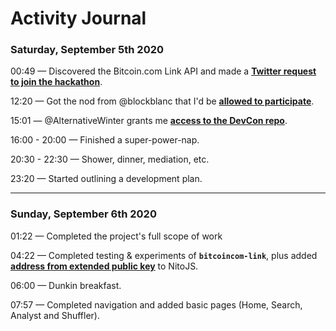 # Activity Journal

### Saturday, September 5th 2020

00:49 — Discovered the Bitcoin.com Link API and made a __[Twitter request to join the hackathon](https://twitter.com/ShomariPrince/status/1302106622781784064)__.

12:20 — Got the nod from @blockblanc that I'd be __[allowed to participate](https://twitter.com/ShomariPrince/status/1302280431124045824)__.

15:01 — @AlternativeWinter grants me __[access to the DevCon repo](https://twitter.com/ShomariPrince/status/1302320906132492295)__.

16:00 - 20:00 — Finished a super-power-nap.

20:30 - 22:30 — Shower, dinner, mediation, etc.

23:20 — Started outlining a development plan.

---

### Sunday, September 6th 2020

01:22 — Completed the project's full scope of work

04:22 — Completed testing & experiments of __`bitcoincom-link`__, plus added __[address from extended public key](https://gitlab.com/bchplease/nitojs/-/commit/e479f7707fe268ac68286ef6bc1aa101eb85eb08)__ to NitoJS.

06:00 — Dunkin breakfast.

07:57 — Completed navigation and added basic pages (Home, Search, Analyst and Shuffler).
